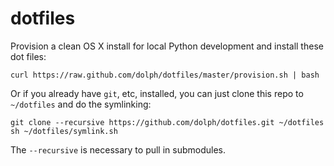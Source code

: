 dotfiles
========

Provision a clean OS X install for local Python development and install these dot files:

    curl https://raw.github.com/dolph/dotfiles/master/provision.sh | bash

Or if you already have `git`, etc, installed, you can just clone this repo to
`~/dotfiles` and do the symlinking:

    git clone --recursive https://github.com/dolph/dotfiles.git ~/dotfiles
    sh ~/dotfiles/symlink.sh

The ``--recursive`` is necessary to pull in submodules.
